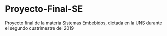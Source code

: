 # Proyecto-Final-SE
Proyecto final de la materia Sistemas Embebidos, dictada en la UNS durante el segundo cuatrimestre del 2019
